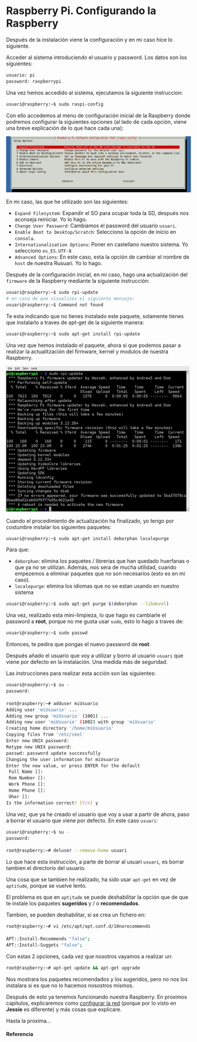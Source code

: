 # Raspberry Pi. Configurando la Raspberry

Después de la instalación viene la configuración y en mi caso hice lo siguiente.

<!--more-->

Acceder al sistema introduciendo el usuario y password. Los datos son los siguientes:
```bash
usuario: pi
password: raspberrypi
```

Una vez hemos accedido al sistema, ejecutamos la siguiente instruccion:
```bash
usuari@raspberry:~$ sudo raspi-config
```

Con ello accedemos al menu de configuración inicial de la Raspberry donde podremos configurar la siguientes opciones (al lado de cada opción, viene una breve explicación de lo que hace cada una):

![](/images/raspi-config.png "Raspi Config")

En mi caso, las que he utilizado son las siguientes:
- `Expand Filesystem`: Expandir el SO para ocupar toda la SD, después nos aconseja reiniciar. Yo lo hago.
- `Change User Password`: Cambiamos el password del usuario `usuari`.
- `Enable Boot to Desktop/Scratch`: Selecciono la opción de inicio en `consola`.
- `Internationalisation Options`: Poner en castellano nuestro sistema. Yo selecciono `es_ES.UTF-8`
- `Advanced Options`: En este caso, esta la opción de cambiar el nombre de `host` de nuestra Rusuari. Yo lo hago.

Después de la configuración inicial, en mi caso, hago una actualización del `firmware` de la Raspberry mediante la siguiente instrucción:
```bash
usuari@raspberry:~$ sudo rpi-update
# en caso de que visualizes el siguiente mensaje:
usuari@raspberry:~$ Command not found
```

Te esta indicando que no tienes instalado este paquete, solamente tienes que instalarlo a traves de apt-get de la siguiente manera:
```bash
usuari@raspberry:~$ sudo apt-get install rpi-update
```

Una vez que hemos instalado el paquete, ahora si que podemos pasar a realizar la actualitzación del firmware, kernel y modulos de nuestra Raspberry.

![](/images/rpi_update.png "RPI Update")

Cuando el procedimiento de actualización ha finalizado, yo tengo por costumbre instalar los siguientes paquetes:
```bash
usuari@raspberry:~$ sudo apt-get install deborphan localepurge
```

Para que:
- `deborphan`: elimina los paquetes / librerias que han quedado huerfanas o que ya no se utilizan. Además, nos sera de mucha utilidad, cuando empezemos a eliminar paquetes que no son necesarios (esto es en mi caso).
- `localepurge`: elimina los idiomas que no se estan usando en nuestro sistema

```bash
usuari@raspberry:~$ sudo apt-get purge $(deborphan --libdevel)
```

Una vez, realizado esta mini-limpieza, lo que hago es cambiarle el password a **root**, porque no me gusta usar `sudo`, esto lo hago a traves de:
```bash
usuari@raspberry:~$ sudo passwd
```

Entonces, te pedira que pongas el nuevo password de **root**.

Después añado el usuario que voy a utilizar y borro al usuario `usuari` que viene por defecto en la instalación. Una medida más de seguridad.

Las instrucciones para realizar esta acción son las siguientes:
```bash
usuari@raspberry:~$ su -
password:

root@raspberry:~# adduser miUsuario
Adding user 'miUsuario' ...
Adding new group 'miUsuario' (1001) ...
Adding new user 'miUsuario' (1002) with group 'miUsuario'
Creating home directory '/home/miUsuario'
Copying files from '/etc/skel'
Enter new UNIX password:
Retype new UNIX password:
passwd: password update successfully
Changing the user information for miUsuario
Enter the new value, or press ENTER for the default
 Full Name []:
 Rom Number []:
 Work Phone []:
 Home Phone []:
 Oher []:
Is the information correct? [Y/n] y
```

Una vez, que ya he creado el usuario que voy a usar a partir de ahora, paso a borrar el usuario que viene por defecto. En este caso `usuari`:
```bash
usuari@raspberry:~$ su -
password:

root@raspberry:~# deluser --remove-home usuari
```

Lo que hace esta instrucción, a parte de borrar al usuari `usuari`, es borrar tambien el directorio del usuario.

Una cosa que se tambien he realizado, ha sido usar `apt-get` en vez de `aptitude`, porque se vuelve lento.

El problema es que en `aptitude` se puede deshabilitar la opción que de que te instale los paquetes **sugeridos** y / o **recomendados**.

Tambien, se pueden deshabilitar, si se crea un fichero en:
```bash
root@raspberry:~# vi /etc/apt/apt.conf.d/10norecommends

APT::Install-Recommends "false";
APT::Install-Suggets "false";
```

Con estas 2 opciones, cada vez que nosotros vayamos a realizar un:
```bash
root@raspberry:~# apt-get update && apt-get upgrade
```

Nos mostrara los paquetes recomendados y los sugeridos, pero no nos los instalara si es que no lo hacemos nosostros mismos.

Después de esto ya tenemos funcionando nuestra Raspberry. En proximos capitulos, explicaremos como [configurar la red](/2016-04-03-rpi-configurar-red) (porque por lo visto en **Jessie** es diferente) y más cosas que explicare.

Hasta la proxima...
#### Referencia

